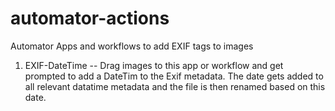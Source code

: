 # automator-actions
Automator Apps and workflows to add EXIF tags to images

1. EXIF-DateTime -- Drag images to this app or workflow and get prompted to add a DateTim to the Exif metadata. The date gets added to all relevant datatime metadata and the file is then renamed based on this date.

